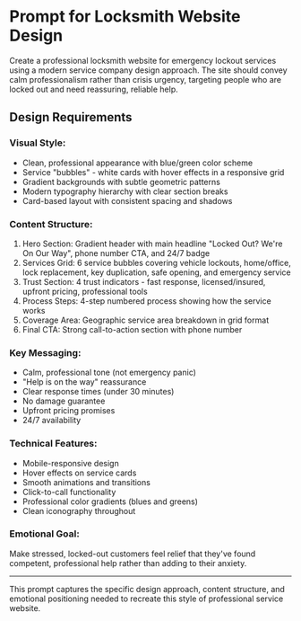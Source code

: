 # Prompt for Locksmith Website Design

Create a professional locksmith website for emergency lockout services using a modern service company design approach. The site should convey calm professionalism rather than crisis urgency, targeting people who are locked out and need reassuring, reliable help.

## Design Requirements

### Visual Style:
- Clean, professional appearance with blue/green color scheme
- Service "bubbles" - white cards with hover effects in a responsive grid
- Gradient backgrounds with subtle geometric patterns
- Modern typography hierarchy with clear section breaks
- Card-based layout with consistent spacing and shadows

### Content Structure:
1. Hero Section: Gradient header with main headline "Locked Out? We're On Our Way", phone number CTA, and 24/7 badge
2. Services Grid: 6 service bubbles covering vehicle lockouts, home/office, lock replacement, key duplication, safe opening, and emergency service
3. Trust Section: 4 trust indicators - fast response, licensed/insured, upfront pricing, professional tools
4. Process Steps: 4-step numbered process showing how the service works
5. Coverage Area: Geographic service area breakdown in grid format
6. Final CTA: Strong call-to-action section with phone number

### Key Messaging:
- Calm, professional tone (not emergency panic)
- "Help is on the way" reassurance
- Clear response times (under 30 minutes)
- No damage guarantee
- Upfront pricing promises
- 24/7 availability

### Technical Features:
- Mobile-responsive design
- Hover effects on service cards
- Smooth animations and transitions
- Click-to-call functionality
- Professional color gradients (blues and greens)
- Clean iconography throughout

### Emotional Goal:
Make stressed, locked-out customers feel relief that they've found competent, professional help rather than adding to their anxiety.

---

This prompt captures the specific design approach, content structure, and emotional positioning needed to recreate this style of professional service website. 